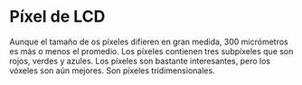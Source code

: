 # Píxel de LCD

Aunque el tamaño de os píxeles difieren en gran medida, 300 micrómetros es más o
menos el promedio. Los píxeles contienen tres subpíxeles que son rojos, verdes y
azules. Los píxeles son bastante interesantes, pero los vóxeles son aún mejores.
Son píxeles tridimensionales.
